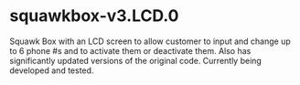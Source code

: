 # squawkbox-v3.LCD.0
Squawk Box with an LCD screen to allow customer to input and change up to 6 phone #s and to activate them or deactivate them. 
Also has significantly updated versions of the original code. Currently being developed and tested. 
